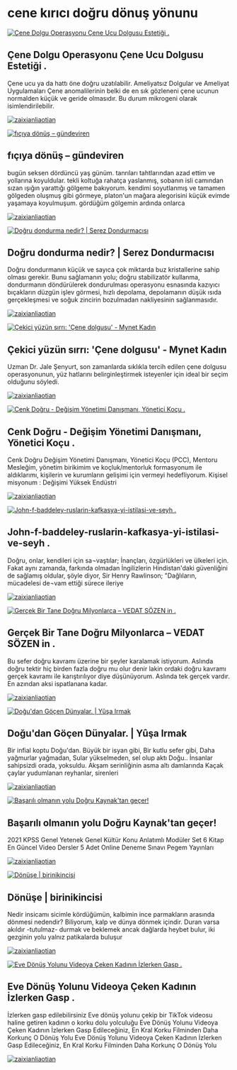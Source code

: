 # cene kırıcı doğru dönuş yönunu
<a href="https://mnn.zoosnet.net/LR/Chatpre.aspx?id=MNN94995150&p=https://topgrinding.com/" target="_blank">![Çene Dolgu Operasyonu Çene Ucu Dolgusu Estetiği .](https://github.com/technlg/images/blob/main/19.jpg)</a>
## Çene Dolgu Operasyonu Çene Ucu Dolgusu Estetiği .
Çene ucu ya da hattı öne doğru uzatılabilir. Ameliyatsız Dolgular ve Ameliyat Uygulamaları Çene anomalilerinin belki de en sık gözleneni çene ucunun normalden küçük ve geride olmasıdır. Bu durum mikrogeni olarak isimlendirilebilir.
<a href="https://mnn.zoosnet.net/LR/Chatpre.aspx?id=MNN94995150&p=https://topgrinding.com/" target="_blank"><img src="https://github.com/technlg/images/raw/main/chat11.jpg" alt="zaixianliaotian"/></a><a href="//whatsapp.shibangsoft.com/WhatsApp.php" ><img src="https://github.com/technlg/images/raw/main/chat11.png" alt=""></a>
<a href="https://mnn.zoosnet.net/LR/Chatpre.aspx?id=MNN94995150&p=https://topgrinding.com/" target="_blank">![fıçıya dönüş – gündeviren](https://github.com/technlg/images/blob/main/52.jpg)</a>
## fıçıya dönüş – gündeviren
bugün seksen dördüncü yaş günüm. tanrıları tahtlarından azad ettim ve yollarına koyuldular. tekli koltuğa rahatça yaslanmış, sobanın isli camından sızan ışığın yarattığı gölgeme bakıyorum. kendimi soyutlanmış ve tamamen gölgeden oluşmuş gibi görmeye, platon'un mağara alegorisini küçük evimde yaşamaya koyulmuşum. gördüğüm gölgemin ardında onlarca 
<a href="https://mnn.zoosnet.net/LR/Chatpre.aspx?id=MNN94995150&p=https://topgrinding.com/" target="_blank"><img src="https://github.com/technlg/images/raw/main/chat11.jpg" alt="zaixianliaotian"/></a><a href="//whatsapp.shibangsoft.com/WhatsApp.php" ><img src="https://github.com/technlg/images/raw/main/chat11.png" alt=""></a>
<a href="https://mnn.zoosnet.net/LR/Chatpre.aspx?id=MNN94995150&p=https://topgrinding.com/" target="_blank">![Doğru dondurma nedir? | Serez Dondurmacısı](https://github.com/technlg/images/blob/main/57.jpg)</a>
## Doğru dondurma nedir? | Serez Dondurmacısı
Doğru dondurmanın küçük ve sayıca çok miktarda buz kristallerine sahip olması gerekir. Bunu sağlamanın yolu; doğru stabilizatör kullanma, dondurmanın döndürülerek dondurulması operasyonu esnasında kazıyıcı bıçakların düzgün işlev görmesi, hızlı depolama, depolamanın düşük ısıda gerçekleşmesi ve soğuk zincirin bozulmadan nakliyesinin sağlanmasıdır.
<a href="https://mnn.zoosnet.net/LR/Chatpre.aspx?id=MNN94995150&p=https://topgrinding.com/" target="_blank"><img src="https://github.com/technlg/images/raw/main/chat11.jpg" alt="zaixianliaotian"/></a><a href="//whatsapp.shibangsoft.com/WhatsApp.php" ><img src="https://github.com/technlg/images/raw/main/chat11.png" alt=""></a>
<a href="https://mnn.zoosnet.net/LR/Chatpre.aspx?id=MNN94995150&p=https://topgrinding.com/" target="_blank">![Çekici yüzün sırrı: 'Çene dolgusu' - Mynet Kadın](https://github.com/technlg/images/blob/main/54.jpg)</a>
## Çekici yüzün sırrı: 'Çene dolgusu' - Mynet Kadın
Uzman Dr. Jale Şenyurt, son zamanlarda sıklıkla tercih edilen çene dolgusu operasyonunun, yüz hatlarını belirginleştirmek isteyenler için ideal bir seçim olduğunu söyledi.
<a href="https://mnn.zoosnet.net/LR/Chatpre.aspx?id=MNN94995150&p=https://topgrinding.com/" target="_blank"><img src="https://github.com/technlg/images/raw/main/chat11.jpg" alt="zaixianliaotian"/></a><a href="//whatsapp.shibangsoft.com/WhatsApp.php" ><img src="https://github.com/technlg/images/raw/main/chat11.png" alt=""></a>
<a href="https://mnn.zoosnet.net/LR/Chatpre.aspx?id=MNN94995150&p=https://topgrinding.com/" target="_blank">![Cenk Doğru - Değişim Yönetimi Danışmanı, Yönetici Koçu .](https://github.com/technlg/images/blob/main/13.jpg)</a>
## Cenk Doğru - Değişim Yönetimi Danışmanı, Yönetici Koçu .
Cenk Doğru Değişim Yönetimi Danışmanı, Yönetici Koçu (PCC), Mentoru Mesleğim, yönetim birikimim ve koçluk/mentorluk formasyonum ile aldıklarımı, kişilerin ve kurumların gelişimi için vermeyi hedefliyorum. Kişisel misyonum : Değişimi Yüksek Endüstri 
<a href="https://mnn.zoosnet.net/LR/Chatpre.aspx?id=MNN94995150&p=https://topgrinding.com/" target="_blank"><img src="https://github.com/technlg/images/raw/main/chat11.jpg" alt="zaixianliaotian"/></a><a href="//whatsapp.shibangsoft.com/WhatsApp.php" ><img src="https://github.com/technlg/images/raw/main/chat11.png" alt=""></a>
<a href="https://mnn.zoosnet.net/LR/Chatpre.aspx?id=MNN94995150&p=https://topgrinding.com/" target="_blank">![John-f-baddeley-ruslarin-kafkasya-yi-istilasi-ve-seyh .](https://github.com/technlg/images/blob/main/41.jpg)</a>
## John-f-baddeley-ruslarin-kafkasya-yi-istilasi-ve-seyh .
Doğru, onlar, kendileri için sa¬vaştılar; İnançları, özgürlükleri ve ülkeleri için. Fakat aynı zamanda, farkında olmadan İngilizlerin Hindistan'daki güvenliğini de sağlamış oldular, şöyle diyor, Sir Henry Rawlinson; "Dağlıların, mücadelesi de¬vam ettiği sürece ileriye 
<a href="https://mnn.zoosnet.net/LR/Chatpre.aspx?id=MNN94995150&p=https://topgrinding.com/" target="_blank"><img src="https://github.com/technlg/images/raw/main/chat11.jpg" alt="zaixianliaotian"/></a><a href="//whatsapp.shibangsoft.com/WhatsApp.php" ><img src="https://github.com/technlg/images/raw/main/chat11.png" alt=""></a>
<a href="https://mnn.zoosnet.net/LR/Chatpre.aspx?id=MNN94995150&p=https://topgrinding.com/" target="_blank">![Gerçek Bir Tane Doğru Milyonlarca – VEDAT SÖZEN in .](https://github.com/technlg/images/blob/main/39.jpg)</a>
## Gerçek Bir Tane Doğru Milyonlarca – VEDAT SÖZEN in .
Bu sefer doğru kavramı üzerine bir şeyler karalamak istiyorum. Aslında doğru tektir hiç birden fazla doğru mu olur denir lakin ordaki doğru kavramı gerçek kavramı ile karıştırılıyor diye düşünüyorum. Aslında tek gerçek vardır. En azından aksi ispatlanana kadar.
<a href="https://mnn.zoosnet.net/LR/Chatpre.aspx?id=MNN94995150&p=https://topgrinding.com/" target="_blank"><img src="https://github.com/technlg/images/raw/main/chat11.jpg" alt="zaixianliaotian"/></a><a href="//whatsapp.shibangsoft.com/WhatsApp.php" ><img src="https://github.com/technlg/images/raw/main/chat11.png" alt=""></a>
<a href="https://mnn.zoosnet.net/LR/Chatpre.aspx?id=MNN94995150&p=https://topgrinding.com/" target="_blank">![Doğu'dan Göçen Dünyalar. | Yûşa Irmak](https://github.com/technlg/images/blob/main/62.jpg)</a>
## Doğu'dan Göçen Dünyalar. | Yûşa Irmak
Bir infial koptu Doğu'dan. Büyük bir isyan gibi, Bir kutlu sefer gibi, Daha yağmurlar yağmadan, Sular yükselmeden, sel olup aktı Doğu.. İnsanlar sahipsizdi orada, yoksuldu. Akşam serinliğinin asma altı damlarında Kaçak çaylar yudumlanan reyhanlar, sirenleri 
<a href="https://mnn.zoosnet.net/LR/Chatpre.aspx?id=MNN94995150&p=https://topgrinding.com/" target="_blank"><img src="https://github.com/technlg/images/raw/main/chat11.jpg" alt="zaixianliaotian"/></a><a href="//whatsapp.shibangsoft.com/WhatsApp.php" ><img src="https://github.com/technlg/images/raw/main/chat11.png" alt=""></a>
<a href="https://mnn.zoosnet.net/LR/Chatpre.aspx?id=MNN94995150&p=https://topgrinding.com/" target="_blank">![Başarılı olmanın yolu Doğru Kaynak'tan geçer!](https://github.com/technlg/images/blob/main/66.jpg)</a>
## Başarılı olmanın yolu Doğru Kaynak'tan geçer!
2021 KPSS Genel Yetenek Genel Kültür Konu Anlatımlı Modüler Set 6 Kitap En Güncel Video Dersler 5 Adet Online Deneme Sınavı Pegem Yayınları
<a href="https://mnn.zoosnet.net/LR/Chatpre.aspx?id=MNN94995150&p=https://topgrinding.com/" target="_blank"><img src="https://github.com/technlg/images/raw/main/chat11.jpg" alt="zaixianliaotian"/></a><a href="//whatsapp.shibangsoft.com/WhatsApp.php" ><img src="https://github.com/technlg/images/raw/main/chat11.png" alt=""></a>
<a href="https://mnn.zoosnet.net/LR/Chatpre.aspx?id=MNN94995150&p=https://topgrinding.com/" target="_blank">![Dönüşe | birinikincisi](https://github.com/technlg/images/blob/main/39.jpg)</a>
## Dönüşe | birinikincisi
Nedir insicamı sicimle kördüğümün, kalbimin ince parmakların arasında dönmesi nedendir?  Biliyorum, kalp ve dünya dönmek içindir. Duran varsa akıldır -tutulmaz- durmak ve beklemek ancak dağlarda heybet bulur, iki gezginin yolu yalnız patikalarda buluşur 
<a href="https://mnn.zoosnet.net/LR/Chatpre.aspx?id=MNN94995150&p=https://topgrinding.com/" target="_blank"><img src="https://github.com/technlg/images/raw/main/chat11.jpg" alt="zaixianliaotian"/></a><a href="//whatsapp.shibangsoft.com/WhatsApp.php" ><img src="https://github.com/technlg/images/raw/main/chat11.png" alt=""></a>
<a href="https://mnn.zoosnet.net/LR/Chatpre.aspx?id=MNN94995150&p=https://topgrinding.com/" target="_blank">![Eve Dönüş Yolunu Videoya Çeken Kadının İzlerken Gasp .](https://github.com/technlg/images/blob/main/52.jpg)</a>
## Eve Dönüş Yolunu Videoya Çeken Kadının İzlerken Gasp .
İzlerken gasp edilebilirsiniz Eve dönüş yolunu çekip bir TikTok videosu haline getiren kadının o korku dolu yolculuğu Eve Dönüş Yolunu Videoya Çeken Kadının İzlerken Gasp Edileceğiniz, En Kral Korku Filminden Daha Korkunç O Dönüş Yolu Eve Dönüş Yolunu Videoya Çeken Kadının İzlerken Gasp Edileceğiniz, En Kral Korku Filminden Daha Korkunç O Dönüş Yolu
<a href="https://mnn.zoosnet.net/LR/Chatpre.aspx?id=MNN94995150&p=https://topgrinding.com/" target="_blank"><img src="https://github.com/technlg/images/raw/main/chat11.jpg" alt="zaixianliaotian"/></a><a href="//whatsapp.shibangsoft.com/WhatsApp.php" ><img src="https://github.com/technlg/images/raw/main/chat11.png" alt=""></a>
